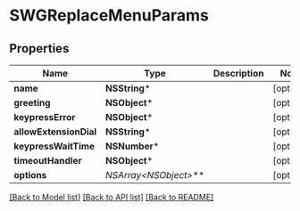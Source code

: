 # SWGReplaceMenuParams

## Properties
Name | Type | Description | Notes
------------ | ------------- | ------------- | -------------
**name** | **NSString*** |  | [optional] 
**greeting** | **NSObject*** |  | [optional] 
**keypressError** | **NSObject*** |  | [optional] 
**allowExtensionDial** | **NSString*** |  | [optional] 
**keypressWaitTime** | **NSNumber*** |  | [optional] 
**timeoutHandler** | **NSObject*** |  | [optional] 
**options** | **NSArray&lt;NSObject*&gt;*** |  | [optional] 

[[Back to Model list]](../README.md#documentation-for-models) [[Back to API list]](../README.md#documentation-for-api-endpoints) [[Back to README]](../README.md)


